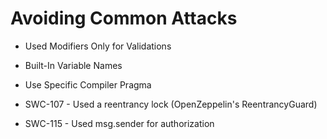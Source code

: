 # Avoiding Common Attacks

- Used Modifiers Only for Validations
- Built-In Variable Names
- Use Specific Compiler Pragma

- SWC-107 - Used a reentrancy lock (OpenZeppelin's ReentrancyGuard)
- SWC-115 - Used msg.sender for authorization